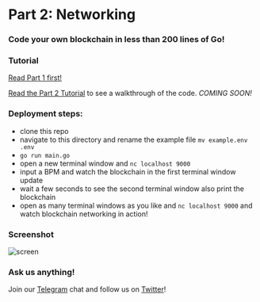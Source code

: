 # Part 2: Networking
### Code your own blockchain in less than 200 lines of Go!

### Tutorial

[Read Part 1 first!](https://medium.com/@mycoralhealth/code-your-own-blockchain-in-less-than-200-lines-of-go-e296282bcffc)

[Read the Part 2 Tutorial]() to see a walkthrough of the code. _COMING SOON!_

### Deployment steps:
- clone this repo
- navigate to this directory and rename the example file `mv example.env .env`
- `go run main.go`
- open a new terminal window and `nc localhost 9000`
- input a BPM and watch the blockchain in the first terminal window update
- wait a few seconds to see the second terminal window also print the blockchain
- open as many terminal windows as you like and `nc localhost 9000` and watch blockchain networking in action!

### Screenshot

![screen](https://user-images.githubusercontent.com/15616604/35776154-16ea5c9a-094c-11e8-836b-e7e27c1d557f.png)

### Ask us anything!

Join our [Telegram](https://t.me/joinchat/FX6A7UThIZ1WOUNirDS_Ew) chat and follow us on [Twitter](https://twitter.com/myCoralHealth)!
